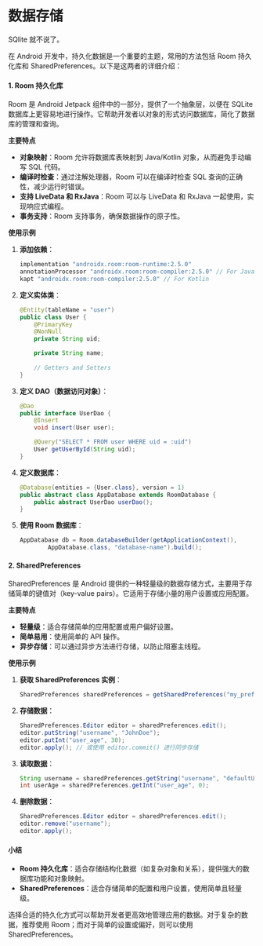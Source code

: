 # 数据存储

SQlite 就不说了。

在 Android 开发中，持久化数据是一个重要的主题，常用的方法包括 Room 持久化库和 SharedPreferences。以下是这两者的详细介绍：

#### 1. **Room 持久化库**

Room 是 Android Jetpack 组件中的一部分，提供了一个抽象层，以便在 SQLite 数据库上更容易地进行操作。它帮助开发者以对象的形式访问数据库，简化了数据库的管理和查询。

**主要特点**

* **对象映射**：Room 允许将数据库表映射到 Java/Kotlin 对象，从而避免手动编写 SQL 代码。
* **编译时检查**：通过注解处理器，Room 可以在编译时检查 SQL 查询的正确性，减少运行时错误。
* **支持 LiveData 和 RxJava**：Room 可以与 LiveData 和 RxJava 一起使用，实现响应式编程。
* **事务支持**：Room 支持事务，确保数据操作的原子性。

**使用示例**

1.  **添加依赖**：

    ```gradle
    implementation "androidx.room:room-runtime:2.5.0"
    annotationProcessor "androidx.room:room-compiler:2.5.0" // For Java
    kapt "androidx.room:room-compiler:2.5.0" // For Kotlin
    ```
2.  **定义实体类**：

    ```java
    @Entity(tableName = "user")
    public class User {
        @PrimaryKey
        @NonNull
        private String uid;

        private String name;
        
        // Getters and Setters
    }
    ```
3.  **定义 DAO（数据访问对象）**：

    ```java
    @Dao
    public interface UserDao {
        @Insert
        void insert(User user);

        @Query("SELECT * FROM user WHERE uid = :uid")
        User getUserById(String uid);
    }
    ```
4.  **定义数据库**：

    ```java
    @Database(entities = {User.class}, version = 1)
    public abstract class AppDatabase extends RoomDatabase {
        public abstract UserDao userDao();
    }
    ```
5.  **使用 Room 数据库**：

    ```java
    AppDatabase db = Room.databaseBuilder(getApplicationContext(),
            AppDatabase.class, "database-name").build();
    ```

#### 2. **SharedPreferences**

SharedPreferences 是 Android 提供的一种轻量级的数据存储方式，主要用于存储简单的键值对（key-value pairs）。它适用于存储小量的用户设置或应用配置。

**主要特点**

* **轻量级**：适合存储简单的应用配置或用户偏好设置。
* **简单易用**：使用简单的 API 操作。
* **异步存储**：可以通过异步方法进行存储，以防止阻塞主线程。

**使用示例**

1.  **获取 SharedPreferences 实例**：

    ```java
    SharedPreferences sharedPreferences = getSharedPreferences("my_prefs", MODE_PRIVATE);
    ```
2.  **存储数据**：

    ```java
    SharedPreferences.Editor editor = sharedPreferences.edit();
    editor.putString("username", "JohnDoe");
    editor.putInt("user_age", 30);
    editor.apply(); // 或使用 editor.commit() 进行同步存储
    ```
3.  **读取数据**：

    ```java
    String username = sharedPreferences.getString("username", "defaultUser");
    int userAge = sharedPreferences.getInt("user_age", 0);
    ```
4.  **删除数据**：

    ```java
    SharedPreferences.Editor editor = sharedPreferences.edit();
    editor.remove("username");
    editor.apply();
    ```

#### 小结

* **Room 持久化库**：适合存储结构化数据（如复杂对象和关系），提供强大的数据库功能和对象映射。
* **SharedPreferences**：适合存储简单的配置和用户设置，使用简单且轻量级。

选择合适的持久化方式可以帮助开发者更高效地管理应用的数据。对于复杂的数据，推荐使用 Room；而对于简单的设置或偏好，则可以使用 SharedPreferences。
